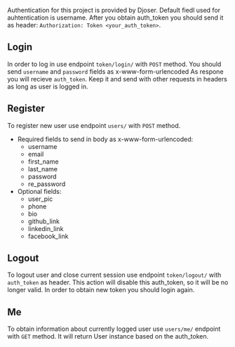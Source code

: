 Authentication for this project is provided by Djoser. Default fiedl used for auhtentication is username. After you obtain auth_token you should send it as header: `Authorization: Token <your_auth_token>`.

## Login
In order to log in use endpoint `token/login/` with `POST` method.
You should send `username` and `password` fields as x-www-form-urlencoded
As respone you will recieve `auth_token`. Keep it and send with other requests in headers as long as user is logged in.

## Register
To register new user use endpoint `users/` with `POST` method.

- Required fields to send in body as x-www-form-urlencoded:
  - username
  - email
  - first_name
  - last_name
  - password
  - re_password
- Optional fields:
  - user_pic
  - phone
  - bio
  - github_link
  - linkedin_link
  - facebook_link

## Logout

To logout user and close current session use endpoint `token/logout/` with `auth_token` as header. This action will disable this auth_token, so it will be no longer valid. In order to obtain new token you should login again.

## Me

To obtain information about currently logged user use `users/me/` endpoint with `GET` method. It will return User instance based on the auth_token.

